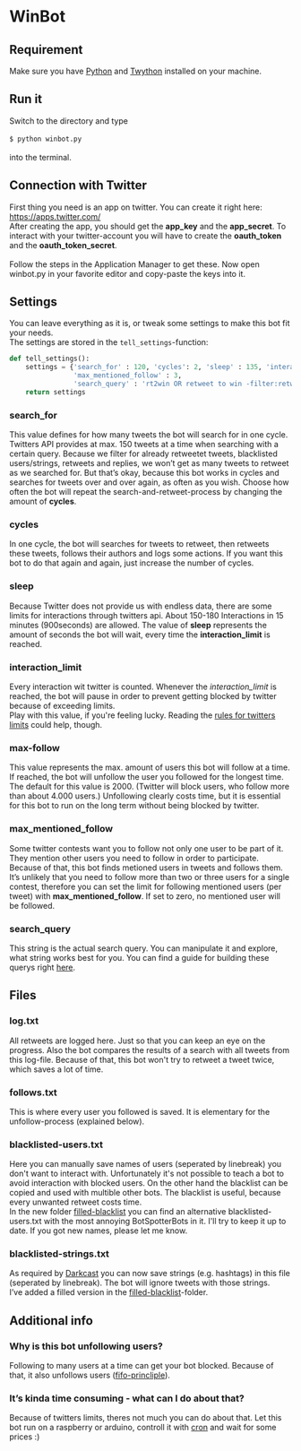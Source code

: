 # WinBot
## Requirement
Make sure you have
<a href="https://www.python.org/downloads/">Python</a>
and <a href="https://twython.readthedocs.io/en/latest/usage/install.html">Twython</a> installed on your machine.

## Run it
Switch to the directory and type<br><br>
`$ python winbot.py`<br><br>
into the terminal.

## Connection with Twitter
First thing you need is an app on twitter. You can create it right here: https://apps.twitter.com/<br>
After creating the app, you should get the <b>app_key</b> and the <b>app_secret</b>. To interact with your twitter-account you will have to create the <b>oauth_token</b> and the <b>oauth_token_secret</b>.<br><br>
Follow the steps in the Application Manager to get these.
Now open winbot.py in your favorite editor and copy-paste the keys into it.

## Settings
You can leave everything as it is, or tweak some settings to make this bot fit your needs.<br>
The settings are stored in the `tell_settings`-function:<br>
``` python
def tell_settings():
    settings = {'search_for' : 120, 'cycles': 2, 'sleep' : 135, 'interaction_limit' : 4, 'max-follow' : 2000,
                'max_mentioned_follow' : 3,
                'search_query' : 'rt2win OR retweet to win -filter:retweets AND -filter:replies'}
    return settings
```

### search_for
This value defines for how many tweets the bot will search for in one cycle. Twitters API provides at max. 150 tweets at a time when searching with a certain query. Because we filter for already retweetet tweets, blacklisted users/strings, retweets and replies, we won’t get as many tweets to retweet as we searched for. But that’s okay, because this bot works in cycles and searches for tweets over and over again, as often as you wish. Choose how often the bot will repeat the search-and-retweet-process by changing the amount of <b>cycles</b>.

### cycles
In one cycle, the bot will searches for tweets to retweet, then retweets these tweets, follows their authors and logs some actions. If you want this bot to do that again and again, just increase the number of cycles.

### sleep
Because Twitter does not provide us with endless data, there are some limits for interactions through twitters api. About 150-180 Interactions in 15 minutes (900seconds) are allowed. The value of <b>sleep</b> represents the amount of seconds the bot will wait, every time the <b>interaction_limit</b> is reached.

### interaction_limit
Every interaction wit twitter is counted. Whenever the <i>interaction_limit</i> is reached, the bot will pause in order to prevent getting blocked by twitter because of exceeding limits.<br>
Play with this value, if you're feeling lucky. Reading the <a href="https://support.twitter.com/articles/355430">rules for twitters limits</a> could help, though.

### max-follow
This value represents the max. amount of users this bot will follow at a time. If reached, the bot will unfollow the user you followed for the longest time. The default for this value is 2000. (Twitter will block users, who follow more than about 4.000 users.)
Unfollowing clearly costs time, but it is essential for this bot to run on the long term without being blocked by twitter.

### max_mentioned_follow
Some twitter contests want you to follow not only one user to be part of it. They mention other users you need to follow in order to participate. Because of that, this bot finds metioned users in tweets and follows them. It’s unlikely that you need to follow more than two or three users for a single contest, therefore you can set the limit for following mentioned users (per tweet) with <b>max_mentioned_follow</b>. If set to zero, no mentioned user will be followed.

### search_query
This string is the actual search query. You can manipulate it and explore, what string works best for you. You can find a guide for building these querys right <a href="https://dev.twitter.com/rest/public/search">here</a>.

## Files
### log.txt
All retweets are logged here. Just so that you can keep an eye on the progress. Also the bot compares the results of a search with all tweets from this log-file. Because of that, this bot won't try to retweet a tweet twice, which saves a lot of time.

### follows.txt
This is where every user you followed is saved. It is elementary for the unfollow-process (explained below).

### blacklisted-users.txt
Here you can manually save names of users (seperated by linebreak) you don't want to interact with. Unfortunately it's not possible to teach a bot to avoid interaction with blocked users. On the other hand the blacklist can be copied and used with multible other bots.
The blacklist is useful, because every unwanted retweet costs time.<br>
In the new folder
<a href="https://github.com/jflessau/winbot-twitter-bot/tree/master/filled-blacklist">filled-blacklist</a>
you can find an alternative blacklisted-users.txt with the most annoying BotSpotterBots in it. I'll try to keep it up to date. If you got new names, please let me know.

### blacklisted-strings.txt
As required by <a href="https://github.com/Darkcast?tab=repositories">Darkcast</a> you can now save strings (e.g. hashtags) in this file (seperated by linebreak). The bot will ignore tweets with those strings.<br>
I’ve added a filled version in the <a href="https://github.com/jflessau/winbot-twitter-bot/tree/master/filled-blacklist">filled-blacklist</a>-folder.


## Additional info

### Why is this bot unfollowing users?
Following to many users at a time can get your bot blocked. Because of that, it also unfollows users (<a href="https://en.wikipedia.org/wiki/FIFO">fifo-princliple</a>).

### It’s kinda time consuming - what can I do about that?
Because of twitters limits, theres not much you can do about that. Let this bot run on a raspberry or arduino, controll it with <a href="https://en.wikipedia.org/wiki/Cron">cron</a> and wait for some prices :)
